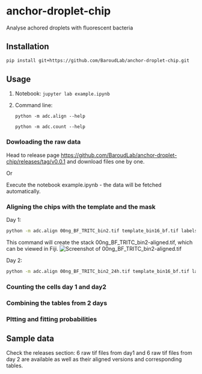 # anchor-droplet-chip
Analyse achored droplets with fluorescent bacteria

## Installation
```bash
pip install git+https://github.com/BaroudLab/anchor-droplet-chip.git
```
## Usage

1. Notebook: `jupyter lab example.ipynb`
2. Command line:

    `python -m adc.align --help`

    `python -m adc.count --help`

### Dowloading the raw data
Head to release page https://github.com/BaroudLab/anchor-droplet-chip/releases/tag/v0.0.1 and download files one by one.

Or

Execute the notebook example.ipynb - the data will be fetched automatically. 

### Aligning the chips with the template and the mask

Day 1:
```bash
python -m adc.align 00ng_BF_TRITC_bin2.tif template_bin16_bf.tif labels_bin2.tif 
```
This command will create the stack 00ng_BF_TRITC_bin2-aligned.tif, which can be viewed in Fiji.
![Screenshot of 00ng_BF_TRITC_bin2-aligned.tif](https://user-images.githubusercontent.com/11408456/176169270-3d494fc3-a771-4bf0-859e-c9cc853ce2d9.png)

Day 2:
```bash
python -m adc.align 00ng_BF_TRITC_bin2_24h.tif template_bin16_bf.tif labels_bin2.tif 
```

### Counting the cells day 1 and day2



### Combining the tables from 2 days

### Pltting and fitting probabilities


## Sample data 

Check the releases section: 6 raw tif files from day1 and 6 raw tif files from day 2 are available as well as their aligned versions and corresponding tables.

